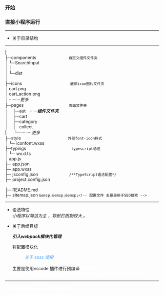 ### 开始

### 直接小程序运行
***
* 关于目录结构<br>
***
|     
├─components   &emsp;&emsp;&emsp;&emsp;&emsp;&emsp;&emsp; `自定义组件文件夹`  
│  └─SearchInput<br>
│      │  
│      └─dist<br>
│              
├─icons &emsp;&emsp;&emsp;&emsp;&emsp;&emsp;&emsp;&emsp;&emsp;&emsp;&emsp;`底部icon图片文件夹`   
│      cart.png<br>
│      cart_action.png<br>
│          ·········*更多*  
├─pages    &emsp;&emsp;&emsp;&emsp;&emsp;&emsp;&emsp;&emsp;&emsp;&emsp; `页面文件夹`<br> 
│  &emsp;├─aut&emsp;······***组件文件夹***   
│  &emsp;├─cart  
│  &emsp;├─category  
│  &emsp;├─collect  
|  &nbsp;&nbsp;&emsp;└─·········*更多*     
├─style&emsp;&emsp;&emsp;&emsp;&emsp;&emsp;&emsp;&emsp;&emsp;&emsp;&emsp;`外部font-icon样式`<br>
│  └─ iconfont.wxss     
├─typings      &emsp;&emsp;&emsp;&emsp;&emsp; &emsp;&emsp;&emsp;&emsp;&emsp;`typescript语法`<br>
│  └─ wx.d.ts      
│  app.js<br>
├─ app.json<br>
├─ app.wxss<br>
├─ jsconfig.json &emsp;&emsp;&emsp;&emsp;&emsp;&emsp;&emsp;`/**TypeScript语法配置*/`<br>
├─ project.config.json<br>  
├─ README.md<br>
├─ sitemap.json     `&emsp;&emsp;&emsp;<!-- 配置文件 主要是用于SEO搜索 --> `
***
- 语法特性  
    <i>小程序以简洁为主 ，导航栏限制较大 。 </i>
- 关于后续目标
    
    ***引入webpack模块化管理***<br>
    <p>将配置模块化</p>
    <dd><i style="color:#409EFF;">关于 sass 使用</i></dd><br>
        主要是使用vscode 插件进行预编译
    <strong style="color:#fff;">参考链接<strong>：<i>https://blog.csdn.net/qq_45227126/article/details/105473870</i>
***
 - <strong>项目使用typescript语法支持</strong>



























